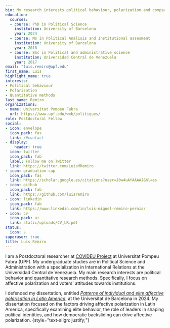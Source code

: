 ```yaml
---
bio: My research interests political behaviour, polarization and comparative politics.
education:
  courses:
  - course: PhD in Political Science
    institution: University of Barcelona
    year: 2024
  - course: Ms in Political Analisis and Institutional assesment
    institution: University of Barcelona
    year: 2018
  - course: BSc in Political and administrative science
    institution: Universidad Central de Venezuela
    year: 2017
email: "luis.remiro@upf.edu"
first_name: Luis
highlight_name: true
interests:
- Political behaviour
- Polarization
- Quantitative methods
last_name: Remiro
organizations:
- name: Universitat Pompeu Fabra
  url: https://www.upf.edu/web/politiques/
role: Postdoctoral Fellow
social:
- icon: envelope
  icon_pack: fas
  link: /#contact
- display:
    header: true
  icon: twitter
  icon_pack: fab
  label: Follow me on Twitter
  link: https://twitter.com/LuisMRemiro
- icon: graduation-cap
  icon_pack: fas
  link: https://scholar.google.es/citations?user=J0w4uAYAAAAJ&hl=es
- icon: github
  icon_pack: fab
  link: https://github.com/luisremiro
- icon: linkedin
  icon_pack: fab
  link: https://www.linkedin.com/in/luis-miguel-remiro-pernia/
- icon: cv
  icon_pack: ai
  link: static/uploads/CV_LR.pdf
status:
  icon: ☕️
superuser: true
title: Luis Remiro
---
```


I am a Postdoctoral researcher at [COVIDEU Project](https://sites.google.com/view/covideuproject/home) at Universitat Pompeu Fabra (UPF). My undergraduate studies are in Political Science and Administration with a specialization in International Relations at the Universidad Central de Venezuela. My main research interests are political behavior and quantitative research methods. Specifically, I focus on affective polarization and voters' attitudes towards institutions. 

I defended my dissertation, entitled [*Patterns of individual and elite affective polarisation in Latin America*](https://www.tdx.cat/handle/10803/691045), at the Universitat de Barcelona in 2024. My dissertation focused on the factors driving affective polarization in Latin America, specifically examining elite behavior, the role of leaders in shaping political identities, and how democratic backsliding can drive affective polarization.
{style="text-align: justify;"}

